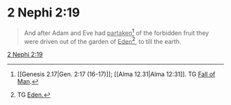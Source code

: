 # 2 Nephi 2:19

> And after Adam and Eve had <u>partaken</u>[^a] of the forbidden fruit they were driven out of the garden of <u>Eden</u>[^b], to till the earth.

[2 Nephi 2:19](https://www.churchofjesuschrist.org/study/scriptures/bofm/2-ne/2?lang=eng&id=p19#p19)


[^a]: [[Genesis 2.17|Gen. 2:17 (16-17)]]; [[Alma 12.31|Alma 12:31]]. TG [Fall of Man](https://www.churchofjesuschrist.org/study/scriptures/tg/fall-of-man?lang=eng).
[^b]: TG [Eden.](https://www.churchofjesuschrist.org/study/scriptures/tg/eden?lang=eng)
